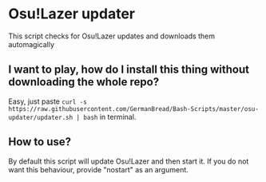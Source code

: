 # Osu!Lazer updater

This script checks for Osu!Lazer updates and downloads them automagically

## I want to play, how do I install this thing without downloading the whole repo?

Easy, just paste `curl -s https://raw.githubusercontent.com/GermanBread/Bash-Scripts/master/osu-updater/updater.sh | bash` in terminal.

## How to use?

By default this script will update Osu!Lazer and then start it. 
If you do not want this behaviour, provide "nostart" as an argument.
